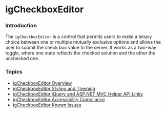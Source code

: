 ﻿<!--
|metadata|
{
    "fileName": "igcheckboxeditor-igcheckboxeditor",
    "controlName": "igEditors",
    "tags": ["Getting Started"]
}
|metadata|
-->

# igCheckboxEditor

### Introduction

The `igCheckboxEditor` is a control that permits users to make a binary choice between one or multiple mutually exclusive options and allows the user to submit the check box value to the server. It works as a two-way toggle, where one state reflects the checked solution and the other 
the unchecked one.

### Topics

-   [igCheckboxEditor Overview](igCheckboxEditor-Overview.html)
-   [igCheckboxEditor Styling and Theming](igCheckboxEditor-Styling-and-Theming.html)
-   [igCheckboxEditor jQuery and ASP.NET MVC Helper API Links](igCheckboxEditor-jQuery-API.html)
-   [igCheckboxEditor Accessibility Compliance](igCheckboxEditor-Accessibility-Compliance.html)
-   [igCheckboxEditor Known Issues](igCheckboxEditor-Known-Issues.html)
